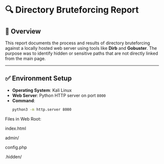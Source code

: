 # 🔍 Directory Bruteforcing Report

## 📁 Overview

This report documents the process and results of directory bruteforcing against a locally hosted web server using tools like **Dirb** and **Gobuster**. The purpose was to identify hidden or sensitive paths that are not directly linked from the main page.

---

## ✅ Environment Setup

- **Operating System**: Kali Linux
- **Web Server**: Python HTTP server on port `8000`
- **Command**:
  ```bash
  python3 -m http.server 8000

Files in Web Root:

index.html

admin/

config.php

.hidden/



